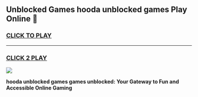 
## Unblocked Games hooda unblocked games Play Online 👋
<h3>
<a href="https://news.freeplayer.one?title=hooda_unblocked_games&ref=17F">CLICK TO PLAY</a></h3>
<hr>

<h3>
<a href="https://news.freeplayer.one?title=hooda_unblocked_games&ref=17F">CLICK 2 PLAY</a>
  
</h3>

<a href="https://news.freeplayer.one?title=hooda_unblocked_games&ref=17F/"><img src="https://clearcache.store/games.png"></a>


**hooda unblocked games games unblocked: Your Gateway to Fun and Accessible Online Gaming**
